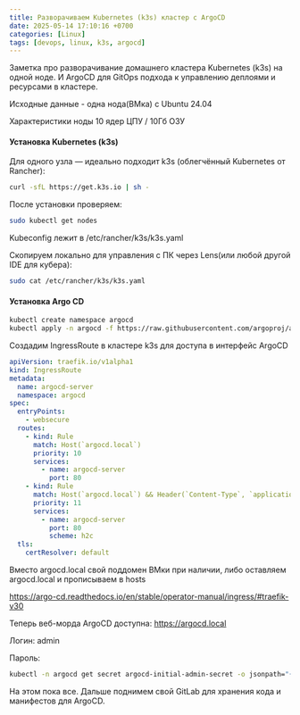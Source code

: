 ```yaml
---
title: Разворачиваем Kubernetes (k3s) кластер с ArgoCD
date: 2025-05-14 17:10:16 +0700
categories: [Linux]
tags: [devops, linux, k3s, argocd]
---
```


Заметка про разворачивание домашнего кластера Kubernetes (k3s) на одной ноде.
И ArgoCD для GitOps подхода к управлению деплоями и ресурсами в кластере.

Исходные данные - одна нода(ВМка) с Ubuntu 24.04

Характеристики ноды 10 ядер ЦПУ / 10Гб ОЗУ

#### Установка Kubernetes (k3s)
Для одного узла — идеально подходит k3s (облегчённый Kubernetes от Rancher):

``` bash
curl -sfL https://get.k3s.io | sh -
```

После установки проверяем:

``` bash
sudo kubectl get nodes
```

Kubeconfig лежит в /etc/rancher/k3s/k3s.yaml

Скопируем локально для управления с ПК через Lens(или любой другой IDE для кубера):

``` bash
sudo cat /etc/rancher/k3s/k3s.yaml
```

#### Установка Argo CD

``` bash
kubectl create namespace argocd
kubectl apply -n argocd -f https://raw.githubusercontent.com/argoproj/argo-cd/stable/manifests/install.yaml
```

Создадим IngressRoute в кластере k3s для доступа в интерфейс ArgoCD

``` yaml
apiVersion: traefik.io/v1alpha1
kind: IngressRoute
metadata:
  name: argocd-server
  namespace: argocd
spec:
  entryPoints:
    - websecure
  routes:
    - kind: Rule
      match: Host(`argocd.local`)
      priority: 10
      services:
        - name: argocd-server
          port: 80
    - kind: Rule
      match: Host(`argocd.local`) && Header(`Content-Type`, `application/grpc`)
      priority: 11
      services:
        - name: argocd-server
          port: 80
          scheme: h2c
  tls:
    certResolver: default
```

Вместо argocd.local свой поддомен ВМки при наличии, либо оставляем argocd.local и прописываем в hosts

https://argo-cd.readthedocs.io/en/stable/operator-manual/ingress/#traefik-v30

Теперь веб-морда ArgoCD доступна: https://argocd.local

Логин: admin

Пароль:

``` bash
kubectl -n argocd get secret argocd-initial-admin-secret -o jsonpath="{.data.password}" | base64 -d
```


На этом пока все. Дальше поднимем свой GitLab для хранения кода и манифестов для ArgoCD.


